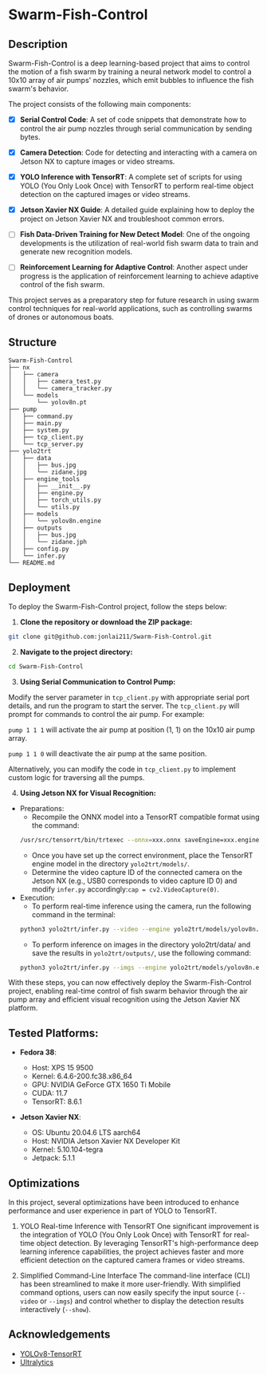 # Swarm-Fish-Control

## Description

Swarm-Fish-Control is a deep learning-based project that aims to control the motion of a fish swarm by training a neural network model to control a 10x10 array of air pumps' nozzles, which emit bubbles to influence the fish swarm's behavior. 

The project consists of the following main components:

-[x] **Serial Control Code**: A set of code snippets that demonstrate how to control the air pump nozzles through serial communication by sending bytes.

-[x] **Camera Detection**: Code for detecting and interacting with a camera on Jetson NX to capture images or video streams.

-[x] **YOLO Inference with TensorRT**: A complete set of scripts for using YOLO (You Only Look Once) with TensorRT to perform real-time object detection on the captured images or video streams.

-[x] **Jetson Xavier NX Guide**: A detailed guide explaining how to deploy the project on Jetson Xavier NX and troubleshoot common errors.

-[ ] **Fish Data-Driven Training for New Detect Model**: One of the ongoing developments is the utilization of real-world fish swarm data to train and generate new recognition models. 

-[ ] **Reinforcement Learning for Adaptive Control**: Another aspect under progress is the application of reinforcement learning to achieve adaptive control of the fish swarm. 

This project serves as a preparatory step for future research in using swarm control techniques for real-world applications, such as controlling swarms of drones or autonomous boats.



## Structure
```
Swarm-Fish-Control
├── nx
│   ├── camera
│   │   ├── camera_test.py
│   │   └── camera_tracker.py
│   └── models
│       └── yolov8n.pt
├── pump
│   ├── command.py
│   ├── main.py
│   ├── system.py
│   ├── tcp_client.py
│   └── tcp_server.py
├── yolo2trt
│   ├── data
│   │   ├── bus.jpg
│   │   └── zidane.jpg
│   ├── engine_tools
│   │   ├── __init__.py
│   │   ├── engine.py
│   │   ├── torch_utils.py
│   │   └── utils.py
│   ├── models
│   │   └── yolov8n.engine
│   ├── outputs
│   │   ├── bus.jpg
│   │   └── zidane.jph
│   ├── config.py
│   └── infer.py
└── README.md
```



## Deployment

To deploy the Swarm-Fish-Control project, follow the steps below:

1. **Clone the repository or download the ZIP package:**
```bash
git clone git@github.com:jonlai211/Swarm-Fish-Control.git
```

2. **Navigate to the project directory:**
```bash
cd Swarm-Fish-Control
```

3. **Using Serial Communication to Control Pump:**

Modify the server parameter in `tcp_client.py` with appropriate serial port details, and run the program to start the server. The `tcp_client.py` will prompt for commands to control the air pump. For example:

`pump 1 1 1` will activate the air pump at position (1, 1) on the 10x10 air pump array.

`pump 1 1 0` will deactivate the air pump at the same position.

Alternatively, you can modify the code in `tcp_client.py` to implement custom logic for traversing all the pumps.

4. **Using Jetson NX for Visual Recognition:**
- Preparations:
    - Recompile the ONNX model into a TensorRT compatible format using the command:
    ```bash
    /usr/src/tensorrt/bin/trtexec --onnx=xxx.onnx saveEngine=xxx.engine
    ```
    - Once you have set up the correct environment, place the TensorRT engine model in the directory `yolo2trt/models/`.
    - Determine the video capture ID of the connected camera on the Jetson NX (e.g., USB0 corresponds to video capture ID 0) and modify `infer.py` accordingly:`cap = cv2.VideoCapture(0)`.
- Execution:
    - To perform real-time inference using the camera, run the following command in the terminal:
    ```bash
    python3 yolo2trt/infer.py --video --engine yolo2trt/models/yolov8n.engine
    ```
    - To perform inference on images in the directory yolo2trt/data/ and save the results in `yolo2trt/outputs/`, use the following command:
    ```bash
    python3 yolo2trt/infer.py --imgs --engine yolo2trt/models/yolov8n.engine
    ```
With these steps, you can now effectively deploy the Swarm-Fish-Control project, enabling real-time control of fish swarm behavior through the air pump array and efficient visual recognition using the Jetson Xavier NX platform.



## Tested Platforms:
- **Fedora 38**:
    - Host: XPS 15 9500
    - Kernel: 6.4.6-200.fc38.x86_64
    - GPU: NVIDIA GeForce GTX 1650 Ti Mobile
    - CUDA: 11.7
    - TensorRT: 8.6.1


- **Jetson Xavier NX**:
    - OS: Ubuntu 20.04.6 LTS aarch64
    - Host: NVIDIA Jetson Xavier NX Developer Kit
    - Kernel: 5.10.104-tegra
    - Jetpack: 5.1.1


## Optimizations

In this project, several optimizations have been introduced to enhance performance and user experience in part of YOLO to TensorRT.

1. YOLO Real-time Inference with TensorRT
One significant improvement is the integration of YOLO (You Only Look Once) with TensorRT for real-time object detection. By leveraging TensorRT's high-performance deep learning inference capabilities, the project achieves faster and more efficient detection on the captured camera frames or video streams.

2. Simplified Command-Line Interface
The command-line interface (CLI) has been streamlined to make it more user-friendly. With simplified command options, users can now easily specify the input source (`--video` or `--imgs`) and control whether to display the detection results interactively (`--show`).


## Acknowledgements

 - [YOLOv8-TensorRT](https://github.com/triple-Mu/YOLOv8-TensorRT)
 - [Ultralytics](https://github.com/ultralytics/ultralytics)